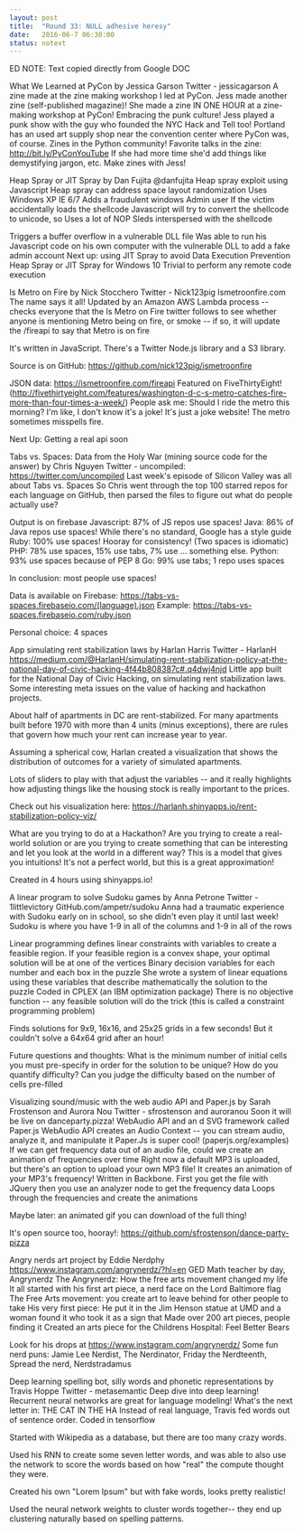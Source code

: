 ```yaml
---
layout: post
title:  "Round 33: NULL adhesive heresy"
date:   2016-06-7 06:30:00
status: notext
---
```


ED NOTE: Text copied directly from Google DOC


What We Learned at PyCon by Jessica Garson
Twitter - jessicagarson
A zine made at the zine making workshop I led at PyCon. 
Jess made another zine (self-published magazine)! She made a zine IN ONE HOUR at a zine-making workshop at PyCon!
Embracing the punk culture! Jess played a punk show with the guy who founded the NYC Hack and Tell too!
Portland has an used art supply shop near the convention center where PyCon was, of course.
Zines in the Python community! 
Favorite talks in the zine: http://bit.ly/PyConYouTube
If she had more time she'd add things like demystifying jargon, etc.
Make zines with Jess!

Heap Spray or JIT Spray by Dan Fujita @danfujita
Heap spray exploit using Javascript
Heap spray can address space layout randomization
Uses Windows XP IE 6/7 
Adds a fraudulent windows Admin user 
If the victim accidentally loads the shellcode
Javascript will try to convert the shellcode to unicode, so 
Uses a lot of NOP Sleds interspersed with the shellcode

Triggers a buffer overflow in a vulnerable DLL file
Was able to run his Javascript code on his own computer with the vulnerable DLL to add a fake admin account
Next up: using JIT Spray to avoid Data Execution Prevention
Heap Spray or JIT Spray for Windows 10
Trivial to perform any remote code execution

Is Metro on Fire by Nick Stocchero
Twitter - Nick123pig
Ismetroonfire.com
The name says it all!
Updated by an Amazon AWS Lambda process -- checks everyone that the Is Metro on Fire twitter follows to see whether anyone is mentioning Metro being on fire, or smoke -- if so, it will update the /fireapi to say that Metro is on fire

It's written in JavaScript.  There's a Twitter Node.js library and a S3 library.

Source is on GitHub: https://github.com/nick123pig/ismetroonfire

JSON data: https://ismetroonfire.com/fireapi
Featured on FiveThirtyEight! (http://fivethirtyeight.com/features/washington-d-c-s-metro-catches-fire-more-than-four-times-a-week/)
People ask me: Should I ride the metro this morning? I'm like, I don't know it's a joke!
It's just a joke website!
The metro sometimes misspells fire. 

Next Up: Getting a real api soon


Tabs vs. Spaces: Data from the Holy War (mining source code for the answer) by Chris Nguyen
Twitter - uncompiled: https://twitter.com/uncompiled
Last week's episode of Silicon Valley was all about Tabs vs. Spaces
So Chris went through the top 100 starred repos for each language on GitHub, then parsed the files to figure out what do people actually use?

Output is on firebase
Javascript: 87% of JS repos use spaces!
Java: 86% of Java repos use spaces! While there's no standard, Google has a style guide
Ruby: 100% use spaces! Hooray for consistency! (Two spaces is idiomatic)
PHP: 78% use spaces, 15% use tabs, 7% use ... something else.
Python: 93% use spaces because of PEP 8
Go: 99% use tabs; 1 repo uses spaces

In conclusion: most people use spaces!

Data is available on Firebase:
https://tabs-vs-spaces.firebaseio.com/(language).json
Example: https://tabs-vs-spaces.firebaseio.com/ruby.json

Personal choice: 4 spaces

App simulating rent stabilization laws by Harlan Harris
Twitter - HarlanH
https://medium.com/@HarlanH/simulating-rent-stabilization-policy-at-the-national-day-of-civic-hacking-4f44b808387c#.q4dwj4njd
Little app built for the National Day of Civic Hacking, on simulating rent stabilization laws. Some interesting meta issues on the value of hacking and hackathon projects. 

About half of apartments in DC are rent-stabilized.
For many apartments built before 1970 with more than 4 units (minus exceptions), there are rules that govern how much your rent can increase year to year.

Assuming a spherical cow, Harlan created a visualization that shows the distribution of outcomes for a variety of simulated apartments.
 
Lots of sliders to play with that adjust the variables -- and it really highlights how adjusting things like the housing stock is really important to the prices.

Check out his visualization here:
https://harlanh.shinyapps.io/rent-stabilization-policy-viz/

What are you trying to do at a Hackathon? Are you trying to create a real-world solution or are you trying to create something that can be interesting and let you look at the world in a different way?  This is a model that gives you intuitions! It's not a perfect world, but this is a great approximation!

Created in 4 hours using shinyapps.io!

A linear program to solve Sudoku games by Anna Petrone
 Twitter - 1littlevictory
 GitHub.com/ampetr/sudoku
Anna had a traumatic experience with Sudoku early on in school, so she didn't even play it until last week!
Sudoku is where you have 1-9 in all of the columns and 1-9 in all of the rows

Linear programming defines linear constraints with variables to create a feasible region.
If your feasible region is a convex shape, your optimal solution will be at one of the vertices
Binary decision variables for each number and each box in the puzzle
She wrote a system of linear equations using these variables that describe mathematically the solution to the puzzle
Coded in CPLEX (an IBM optimization package) 
There is no objective function -- any feasible solution will do the trick (this is called a constraint programming problem)

Finds solutions for 9x9, 16x16, and 25x25 grids in a few seconds!
But it couldn't solve a 64x64 grid after an hour!

Future questions and thoughts:
What is the minimum number of initial cells you must pre-specify in order for the solution to be unique?
How do you quantify difficulty?
Can you judge the difficulty based on the number of cells pre-filled


Visualizing sound/music with the web audio API and Paper.js by Sarah Frostenson and Aurora Nou
Twitter - sfrostenson and auroranou
Soon it will be live on danceparty.pizza!
WebAudio API and an d SVG framework called Paper.js
WebAudio API creates an Audio Context -- you can stream audio, analyze it, and manipulate it
Paper.Js is super cool! (paperjs.org/examples)
If we can get frequency data out of an audio file, could we create an animation of frequencies over time
Right now a default MP3 is uploaded, but there's an option to upload your own MP3 file!
It creates an animation of your MP3's frequency!
Written in Backbone.  First you get the file with JQuery then you use an analyzer node to get the frequency data
Loops through the frequencies and create the animations

Maybe later: an animated gif you can download of the full thing!

It's open source too, hooray!: https://github.com/sfrostenson/dance-party-pizza


Angry nerds art project by Eddie Nerdphy
https://www.instagram.com/angrynerdz/?hl=en
GED Math teacher by day, Angrynerdz
The Angrynerdz: How the free arts movement changed my life
It all started with his first art piece, a nerd face on the Lord Baltimore flag
The Free Arts movement: you create art to leave behind for other people to take
His very first piece: He put it in the Jim Henson statue at UMD and a woman found it who took it as a sign that
Made over 200 art pieces, people finding it
Created an arts piece for the Childrens Hospital: Feel Better Bears

Look for his drops at https://www.instagram.com/angrynerdz/
Some fun nerd puns: Jamie Lee Nerdist, The Nerdinator, Friday the Nerdteenth, Spread the nerd, Nerdstradamus

Deep learning spelling bot, silly words and phonetic representations by Travis Hoppe
Twitter - metasemantic
Deep dive into deep learning!
Recurrent neural networks are great for language modeling!
What's the next letter in: THE CAT IN THE HA
Instead of real language, Travis fed words out of sentence order.
Coded in tensorflow

Started with Wikipedia as a database, but there are too many crazy words.

Used his RNN to create some seven letter words, and was able to also use the network to score the words based on how "real" the compute thought they were.

Created his own "Lorem Ipsum" but with fake words, looks pretty realistic!

Used the neural network weights to cluster words together-- they end up clustering naturally based on spelling patterns.

